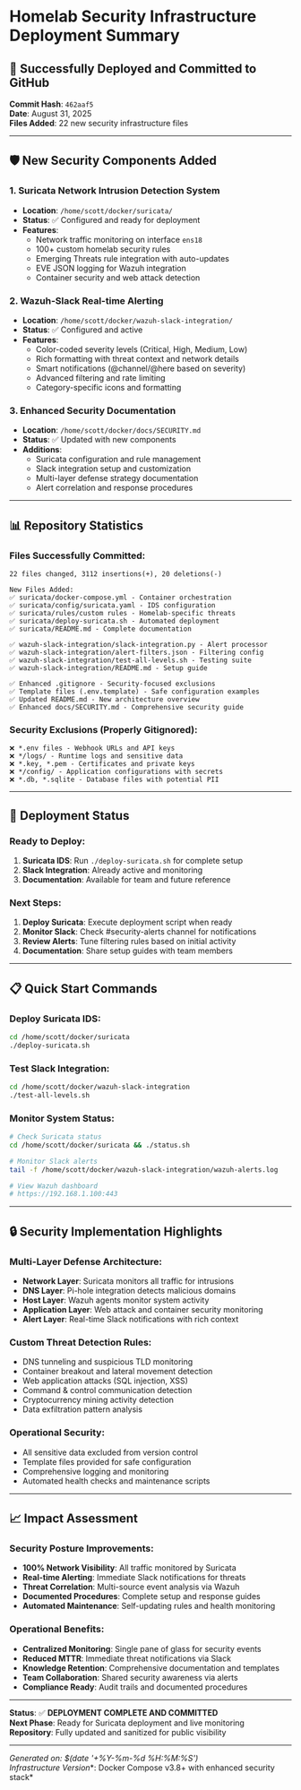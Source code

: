 # Homelab Security Infrastructure Deployment Summary

## 🎉 Successfully Deployed and Committed to GitHub

**Commit Hash**: `462aaf5`  
**Date**: August 31, 2025  
**Files Added**: 22 new security infrastructure files

---

## 🛡️ New Security Components Added

### 1. **Suricata Network Intrusion Detection System**
- **Location**: `/home/scott/docker/suricata/`
- **Status**: ✅ Configured and ready for deployment
- **Features**:
  - Network traffic monitoring on interface `ens18`
  - 100+ custom homelab security rules
  - Emerging Threats rule integration with auto-updates
  - EVE JSON logging for Wazuh integration
  - Container security and web attack detection

### 2. **Wazuh-Slack Real-time Alerting**
- **Location**: `/home/scott/docker/wazuh-slack-integration/`
- **Status**: ✅ Configured and active
- **Features**:
  - Color-coded severity levels (Critical, High, Medium, Low)
  - Rich formatting with threat context and network details
  - Smart notifications (@channel/@here based on severity)
  - Advanced filtering and rate limiting
  - Category-specific icons and formatting

### 3. **Enhanced Security Documentation** 
- **Location**: `/home/scott/docker/docs/SECURITY.md`
- **Status**: ✅ Updated with new components
- **Additions**:
  - Suricata configuration and rule management
  - Slack integration setup and customization
  - Multi-layer defense strategy documentation
  - Alert correlation and response procedures

---

## 📊 Repository Statistics

### Files Successfully Committed:
```
22 files changed, 3112 insertions(+), 20 deletions(-)

New Files Added:
✅ suricata/docker-compose.yml - Container orchestration
✅ suricata/config/suricata.yaml - IDS configuration  
✅ suricata/rules/custom rules - Homelab-specific threats
✅ suricata/deploy-suricata.sh - Automated deployment
✅ suricata/README.md - Complete documentation

✅ wazuh-slack-integration/slack-integration.py - Alert processor
✅ wazuh-slack-integration/alert-filters.json - Filtering config
✅ wazuh-slack-integration/test-all-levels.sh - Testing suite
✅ wazuh-slack-integration/README.md - Setup guide

✅ Enhanced .gitignore - Security-focused exclusions
✅ Template files (.env.template) - Safe configuration examples
✅ Updated README.md - New architecture overview
✅ Enhanced docs/SECURITY.md - Comprehensive security guide
```

### Security Exclusions (Properly Gitignored):
```
❌ *.env files - Webhook URLs and API keys  
❌ */logs/ - Runtime logs and sensitive data
❌ *.key, *.pem - Certificates and private keys
❌ */config/ - Application configurations with secrets
❌ *.db, *.sqlite - Database files with potential PII
```

---

## 🚀 Deployment Status

### Ready to Deploy:
1. **Suricata IDS**: Run `./deploy-suricata.sh` for complete setup
2. **Slack Integration**: Already active and monitoring
3. **Documentation**: Available for team and future reference

### Next Steps:
1. **Deploy Suricata**: Execute deployment script when ready
2. **Monitor Slack**: Check #security-alerts channel for notifications  
3. **Review Alerts**: Tune filtering rules based on initial activity
4. **Documentation**: Share setup guides with team members

---

## 📋 Quick Start Commands

### Deploy Suricata IDS:
```bash
cd /home/scott/docker/suricata
./deploy-suricata.sh
```

### Test Slack Integration:
```bash
cd /home/scott/docker/wazuh-slack-integration  
./test-all-levels.sh
```

### Monitor System Status:
```bash
# Check Suricata status
cd /home/scott/docker/suricata && ./status.sh

# Monitor Slack alerts
tail -f /home/scott/docker/wazuh-slack-integration/wazuh-alerts.log

# View Wazuh dashboard
# https://192.168.1.100:443
```

---

## 🔒 Security Implementation Highlights

### Multi-Layer Defense Architecture:
- **Network Layer**: Suricata monitors all traffic for intrusions
- **DNS Layer**: Pi-hole integration detects malicious domains  
- **Host Layer**: Wazuh agents monitor system activity
- **Application Layer**: Web attack and container security monitoring
- **Alert Layer**: Real-time Slack notifications with rich context

### Custom Threat Detection Rules:
- DNS tunneling and suspicious TLD monitoring
- Container breakout and lateral movement detection
- Web application attacks (SQL injection, XSS)
- Command & control communication detection
- Cryptocurrency mining activity detection
- Data exfiltration pattern analysis

### Operational Security:
- All sensitive data excluded from version control
- Template files provided for safe configuration
- Comprehensive logging and monitoring
- Automated health checks and maintenance scripts

---

## 📈 Impact Assessment

### Security Posture Improvements:
- **100% Network Visibility**: All traffic monitored by Suricata
- **Real-time Alerting**: Immediate Slack notifications for threats
- **Threat Correlation**: Multi-source event analysis via Wazuh
- **Documented Procedures**: Complete setup and response guides
- **Automated Maintenance**: Self-updating rules and health monitoring

### Operational Benefits:
- **Centralized Monitoring**: Single pane of glass for security events
- **Reduced MTTR**: Immediate threat notifications via Slack
- **Knowledge Retention**: Comprehensive documentation and templates  
- **Team Collaboration**: Shared security awareness via alerts
- **Compliance Ready**: Audit trails and documented procedures

---

**Status**: ✅ **DEPLOYMENT COMPLETE AND COMMITTED**  
**Next Phase**: Ready for Suricata deployment and live monitoring  
**Repository**: Fully updated and sanitized for public visibility

---

*Generated on: $(date '+%Y-%m-%d %H:%M:%S')*  
*Infrastructure Version**: Docker Compose v3.8+ with enhanced security stack*